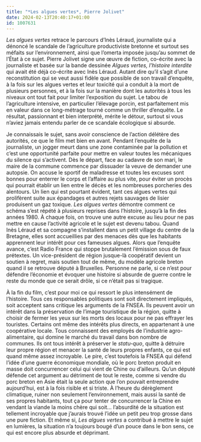 ```yaml
---
title: "*Les algues vertes*, Pierre Jolivet"
date: 2024-02-13T20:40:17+01:00
id: 1007631 
---
```


*Les algues vertes* retrace le parcours d’Inès Léraud, journaliste qui a dénoncé le scandale de l’agriculture productiviste bretonne et surtout ses méfaits sur l’environnement, ainsi que l’omerta imposée jusqu’au sommet de l’État à ce sujet. Pierre Jolivet signe une œuvre de fiction, co-écrite avec la journaliste et basée sur la bande dessinée *‌Algues vertes, l'histoire interdite* qui avait été déjà co-écrite avec Inès Léraud. Autant dire qu’il s’agit d’une reconstitution qui se veut aussi fidèle que possible de son travail d’enquête, à la fois sur les algues vertes et leur toxicité qui a conduit à la mort de plusieurs personnes, et à la fois sur la manière dont les autorités à tous les niveaux ont tout fait pour limiter l’exposition du sujet. Le tabou de l’agriculture intensive, en particulier l’élevage porcin, est parfaitement mis en valeur dans ce long-métrage tourné comme un thriller d’enquête. Le résultat, passionnant et bien interprété, mérite le détour, surtout si vous n’aviez jamais entendu parler de ce scandale écologique si absurde.

Je connaissais le sujet, sans avoir conscience de l’action délétère des autorités, ce que le film met bien en avant. Pendant l’enquête de la journaliste, un jogger meurt dans une zone contaminée par la pollution et c’est une opportunité parfaite pour mettre en valeur toutes les mécaniques du silence qui s’activent. Dès le départ, face au cadavre de son mari, le maire de la commune commence par dissuader la veuve de demander une autopsie. On accuse le sportif de maladresse et toutes les excuses sont bonnes pour enterrer le corps et l’affaire au plus vite, pour éviter un procès qui pourrait établir un lien entre le décès et les nombreuses porcheries des alentours. Un lien qui est pourtant évident, tant ces algues vertes qui prolifèrent suite aux épandages et autres rejets sauvages de lisier produisent un gaz toxique. *Les algues vertes* démontre comment ce schéma s’est répété à plusieurs reprises dans l’histoire, jusqu’à la fin des années 1980. À chaque fois, on trouve une autre excuse au lieu pour ne pas mettre en cause l’activité agricole et le sujet est devenu tabou. Quand Inès Léraud et sa compagne s’installent dans un petit village du centre de la Bretagne, elles sont accueillies par des menaces dès que les habitants apprennent leur intérêt pour ces fameuses algues. Alors que l’enquête avance, c’est Radio France qui stoppe brutalement l’émission sous de faux prétextes. Un vice-président de région jusque-là coopératif devient un soutien à regret, mais soutien tout de même, du modèle agricole breton quand il se retrouve député à Bruxelles. Personne ne parle, si ce n’est pour défendre l’économie et évoquer une histoire si absurde de guerre contre le reste du monde que ce serait drôle, si ce n’était pas si tragique.

À la fin du film, c’est pour moi ce qui ressort le plus intensément de l’histoire. Tous ces responsables politiques sont soit directement impliqués, soit acceptent sans critique les arguments de la FNSEA. Ils peuvent avoir un intérêt dans la préservation de l’image touristique de la région, quitte à choisir de fermer les yeux sur les morts des locaux pour ne pas effrayer les touristes. Certains ont même des intérêts plus directs, en appartenant à une coopérative locale. Tous connaissent des employés de l’industrie agro-alimentaire, qui domine le marché du travail dans bon nombre de communes. Ils ont tous intérêt à préserver le *statu-quo*, quitte à détruire leur propre région et menacer la santé de leurs propres enfants, ce qui est quand même assez incroyable. Le pire, c’est toutefois la FNSEA qui défend l’idée d’une guerre économique mondiale, où le porc breton produit en masse doit concurrencer celui qui vient de Chine ou d’ailleurs. Qu’un député défende cet argument au détriment de tout le reste, comme si vendre du porc breton en Asie était la seule action que l’on pouvait entreprendre aujourd’hui, est à la fois risible et si triste. À l’heure du dérèglement climatique, ruiner non seulement l’environnement, mais aussi la santé de ses propres habitants, tout ça pour tenter de concurrencer la Chine en vendant la viande la moins chère qui soit… l’absurdité de la situation est tellement incroyable que j’aurais trouvé l’idée un petit peu trop grosse dans une pure fiction. Et même si, *Les algues vertes* a contribué à mettre le sujet en lumières, la situation n’a toujours bougé d’un pouce dans le bon sens, ce qui est encore plus absurde et déprimant. 
